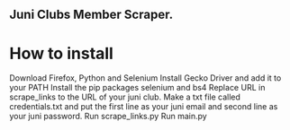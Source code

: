 ## Juni Clubs Member Scraper.

# How to install
Download Firefox, Python and Selenium
Install Gecko Driver and add it to your PATH
Install the pip packages selenium and bs4
Replace URL in scrape_links to the URL of your juni club.
Make a txt file called credentials.txt and put the first line as your juni email and second line as your juni password.
Run scrape_links.py
Run main.py
